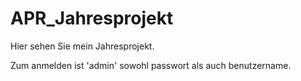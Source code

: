 # APR_Jahresprojekt
Hier sehen Sie mein Jahresprojekt.

Zum anmelden ist 'admin' sowohl passwort als auch benutzername.
